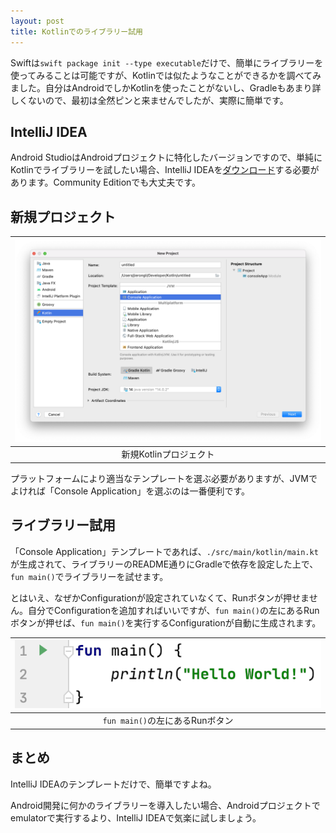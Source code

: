 ```yaml
---
layout: post
title: Kotlinでのライブラリー試用
---
```


Swiftは`swift package init --type executable`だけで、簡単にライブラリーを使ってみることは可能ですが、Kotlinでは似たようなことができるかを調べてみました。自分はAndroidでしかKotlinを使ったことがないし、Gradleもあまり詳しくないので、最初は全然ピンと来ませんでしたが、実際に簡単です。

## IntelliJ IDEA

Android StudioはAndroidプロジェクトに特化したバージョンですので、単純にKotlinでライブラリーを試したい場合、IntelliJ IDEAを[ダウンロード](https://www.jetbrains.com/idea/download)する必要があります。Community Editionでも大丈夫です。

## 新規プロジェクト

| ![新規Kotlinプロジェクト](/assets/images/new-kotlin-project.png) |
|:-:|
| 新規Kotlinプロジェクト |

プラットフォームにより適当なテンプレートを選ぶ必要がありますが、JVMでよければ「Console Application」を選ぶのは一番便利です。

## ライブラリー試用

「Console Application」テンプレートであれば、`./src/main/kotlin/main.kt`が生成されて、ライブラリーのREADME通りにGradleで依存を設定した上で、`fun main()`でライブラリーを試せます。

とはいえ、なぜかConfigurationが設定されていなくて、Runボタンが押せません。自分でConfigurationを追加すればいいですが、`fun main()`の左にあるRunボタンが押せば、`fun main()`を実行するConfigurationが自動に生成されます。

| ![`fun main()`の左にあるRunボタン](/assets/images/run-button-beside-main-funciton.png) |
|:-:|
| `fun main()`の左にあるRunボタン |

## まとめ

IntelliJ IDEAのテンプレートだけで、簡単ですよね。

Android開発に何かのライブラリーを導入したい場合、Androidプロジェクトでemulatorで実行するより、IntelliJ IDEAで気楽に試しましょう。
